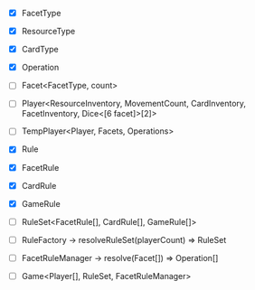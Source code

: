 - [x] FacetType<enum>
- [x] ResourceType<enum>
- [x] CardType<enum>

- [x] Operation

- [ ] Facet<FacetType, count>
- [ ] Player<ResourceInventory, MovementCount, CardInventory, FacetInventory, Dice<[6 facet]>[2]>
- [ ] TempPlayer<Player, Facets, Operations>

- [x] Rule
- [x] FacetRule<Rule>
- [x] CardRule<Rule>
- [x] GameRule<Rule>
- [ ] RuleSet<FacetRule[], CardRule[], GameRule[]>
- [ ] RuleFactory -> resolveRuleSet(playerCount) => RuleSet

- [ ] FacetRuleManager -> resolve(Facet[]) => Operation[]

- [ ] Game<Player[], RuleSet, FacetRuleManager>
